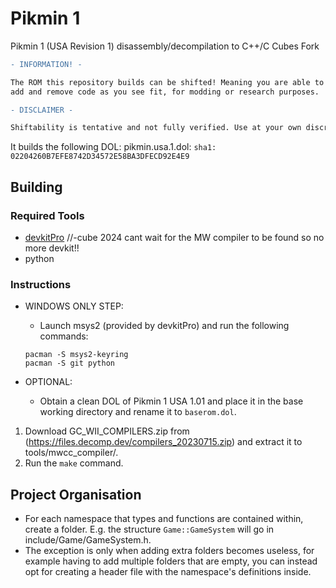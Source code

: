 # Pikmin 1
Pikmin 1 (USA Revision 1) disassembly/decompilation to C++/C Cubes Fork

```diff
- INFORMATION! -

The ROM this repository builds can be shifted! Meaning you are able to now
add and remove code as you see fit, for modding or research purposes.

- DISCLAIMER -

Shiftability is tentative and not fully verified. Use at your own discretion.
```

It builds the following DOL:
pikmin.usa.1.dol: `sha1: 02204260B7EFE8742D34572E58BA3DFECD92E4E9`

## Building

### Required Tools
* [devkitPro](https://devkitpro.org/wiki/Getting_Started) //-cube 2024 cant wait for the MW compiler to be found so no more devkit!!
* python

### Instructions

* WINDOWS ONLY STEP:
	- Launch msys2 (provided by devkitPro) and run the following commands: 
	
	```
	pacman -S msys2-keyring
	pacman -S git python
	```

* OPTIONAL:
	- Obtain a clean DOL of Pikmin 1 USA 1.01 and place it in the base working directory and rename it to `baserom.dol`.
	
1. Download GC_WII_COMPILERS.zip from (https://files.decomp.dev/compilers_20230715.zip) and extract it to tools/mwcc_compiler/.
2. Run the `make` command.

## Project Organisation
- For each namespace that types and functions are contained within, create a folder. E.g. the structure `Game::GameSystem` will go in include/Game/GameSystem.h.
- The exception is only when adding extra folders becomes useless, for example having to add multiple folders that are empty, you can instead opt for creating a header file with the namespace's definitions inside.
